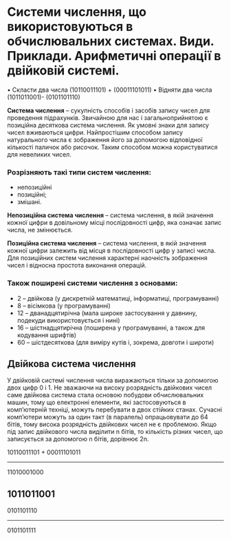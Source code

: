# Системи числення, що використовуються в обчислювальних системах. Види. Приклади. Арифметичні операції в двійковій системі.
• Скласти два числа (10110011101) + (00011101011)
• Відняти два числа (1011011001)- (0101101110)

**Система числення** – сукупність способів і засобів запису чисел для проведення підрахунків. Звичайною для нас і загальноприйнятою є позиційна десяткова система числення. Як умовні знаки для запису чисел вживаються цифри.
Найпростішим способом запису натурального числа є зображення його за допомогою відповідної кількості паличок або рисочок. Таким способом можна користуватися для невеликих чисел.

### Розрізняють такі типи систем числення:
- непозиційні
- позиційні;
- змішані.

**Непозиційна система числення** – система числення, в якій значення кожної цифри в довільному місці послідовності цифр, яка означає запис числа, не змінюється.

**Позиційна система числення** – система числення, в якій значення кожної цифри залежить від місця в послідовності цифр у записі числа. Для позиційних систем числення характерні наочність зображення чисел і відносна простота виконання операцій.

### Також поширені системи числення з основами:
- 2 – двійкова (у дискретній математиці, інформатиці, програмуванні)
- 8 – вісімкова (у програмуванні)
- 12 – дванадцятирічна (мала широке застосування у давнину, подекуди використовується і нині)
- 16 –  шістнадцятирічна (поширена у програмуванні, а також для кодування шрифтів)
- 60 –  шістдесяткова (для виміру кутів і, зокрема, довготи і широти)

## Двійкова система числення
У двійковій системі числення числа виражаються тільки за допо­могою двох цифр 0 і 1. Не зважаючи на високу розряд­ність двійкових чисел саме двійкова система стала основою побудови обчис­лю­вальних машин, тому що електронні елементи, які застосо­ву­ються в комп’ютерній техніці, можуть перебувати в двох стійких станах. Сучасні комп’ютери можуть за один такт (в паралель) опрацьовувати до 64 бітів, тому висока розрядність двійкових чисел не є проблемою.
Якщо під запис двійкового числа виділити n бітів, то кількість різних чисел, що записується за допомогою n бітів, дорівнює 2n.

10110011101
+
00011101011
___________
11010001000 


1011011001
-
0101101110
_________
0101101111

